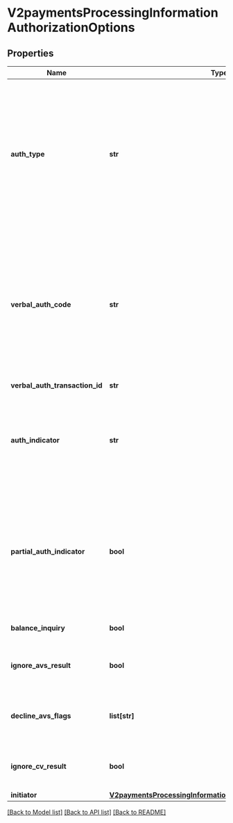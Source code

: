 # V2paymentsProcessingInformationAuthorizationOptions

## Properties
Name | Type | Description | Notes
------------ | ------------- | ------------- | -------------
**auth_type** | **str** | Authorization type. Possible values:   - **AUTOCAPTURE**: automatic capture.  - **STANDARDCAPTURE**: standard capture.  - **VERBAL**: forced capture. Include it in the payment request for a forced capture. Include it in the capture  request for a verbal payment.  For processor-specific information, see the auth_type field in [Credit Card Services Using the SCMP API.](http://apps.cybersource.com/library/documentation/dev_guides/CC_Svcs_SCMP_API/html)  | [optional] 
**verbal_auth_code** | **str** | Authorization code.  **Forced Capture**  Use this field to send the authorization code you received from a payment that you authorized outside the CyberSource system.  **Verbal Authorization**  Use this field in CAPTURE API to send the verbally received authorization code.  For processor-specific information, see the auth_code field in [Credit Card Services Using the SCMP API.](http://apps.cybersource.com/library/documentation/dev_guides/CC_Svcs_SCMP_API/html)  | [optional] 
**verbal_auth_transaction_id** | **str** | Transaction ID (TID). | [optional] 
**auth_indicator** | **str** | Flag that specifies the purpose of the authorization.  Possible values:  - **0**: Preauthorization  - **1**: Final authorization  For processor-specific information, see the auth_indicator field in [Credit Card Services Using the SCMP API.](http://apps.cybersource.com/library/documentation/dev_guides/CC_Svcs_SCMP_API/html)  | [optional] 
**partial_auth_indicator** | **bool** | Flag that indicates whether the transaction is enabled for partial authorization or not. When your request includes this field, this value overrides the information in your CyberSource account.  For processor-specific information, see the auth_partial_auth_indicator field in [Credit Card Services Using the SCMP API.](http://apps.cybersource.com/library/documentation/dev_guides/CC_Svcs_SCMP_API/html)  | [optional] 
**balance_inquiry** | **bool** | Flag that indicates whether to return balance information. | [optional] 
**ignore_avs_result** | **bool** | Flag that indicates whether to allow the capture service to run even when the payment receives an AVS decline.  | [optional] [default to False]
**decline_avs_flags** | **list[str]** | An array of AVS flags that cause the reply flag to be returned.  &#x60;Important&#x60; To receive declines for the AVS code N, include the value N in the array.  | [optional] 
**ignore_cv_result** | **bool** | Flag that indicates whether to allow the capture service to run even when the payment receives a CVN decline.  | [optional] [default to False]
**initiator** | [**V2paymentsProcessingInformationAuthorizationOptionsInitiator**](V2paymentsProcessingInformationAuthorizationOptionsInitiator.md) |  | [optional] 

[[Back to Model list]](../README.md#documentation-for-models) [[Back to API list]](../README.md#documentation-for-api-endpoints) [[Back to README]](../README.md)


